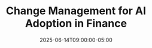 ---
title: "Change Management for AI Adoption in Finance"
date: 2025-06-14T09:00:00-05:00
draft: true
description: "Strategies to overcome resistance and successfully manage the organizational change required for AI implementation in finance teams."
slug: "change-management-ai-adoption-finance"
tags: ["change management", "AI adoption", "organizational change", "finance transformation", "team leadership"]
categories: ["Finance Leadership in the AI Era"]
series: ["Financial Leadership in the AI Era"]
series_order: 7
showToc: true
--- 